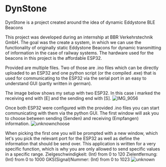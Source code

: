 # DynStone
DynStone is a project created around the idea of dynamic Eddystone BLE Beacons

This project was developed during an internship at BBR Verkehrstechnik GmbH. The goal was the create a system, in which we can use the functionality of originally static Eddystone Beacons for dynamic transmitting of information in the case of railway systems. The hardware used for the beacons in this project is the affordable ESP32.  

Provided are multiple files. Two of those are .ino files which can be directly uploaded to an ESP32 and one python script (or the compiled .exe) that is used for communicating to the ESP32 via the serial port in an easy to understand GUI (partly written in german).

The image below shows my setup with two ESP32. In this case i marked the receiving end with [E] and the sending end with [S].
![IMG_9056](https://user-images.githubusercontent.com/97415279/167385777-ca7d9648-0d2d-475d-bc3a-cab13ee58706.jpg)

Once both ESP32 were configured with the provided .ino files you can start communicating with them via the python GUI.
The first window will ask you to choose between sending (Senden) and receiving (Empfangen) information. 
![unknownchoose](https://user-images.githubusercontent.com/97415279/167387829-ada9340b-13f7-4980-809f-1886ee295b83.png)

When picking the first one you will be prompted with a new window, which let's you pick the relevant port for the ESP32 as well as define the information that should be send over. This application is written for a very specific function, which is why you are only allowed to send specific values in a specific range. 
Zielgeschwindigkeit:  (Int) from 0 to 120
Zielentfernung:       (Int) from 0 to 1000
GKS(Signal)Nummer:    (Int) from 0 to 1023
![unknown](https://user-images.githubusercontent.com/97415279/167387963-275c86b9-d724-4136-a670-9e60f4c5d334.png)
